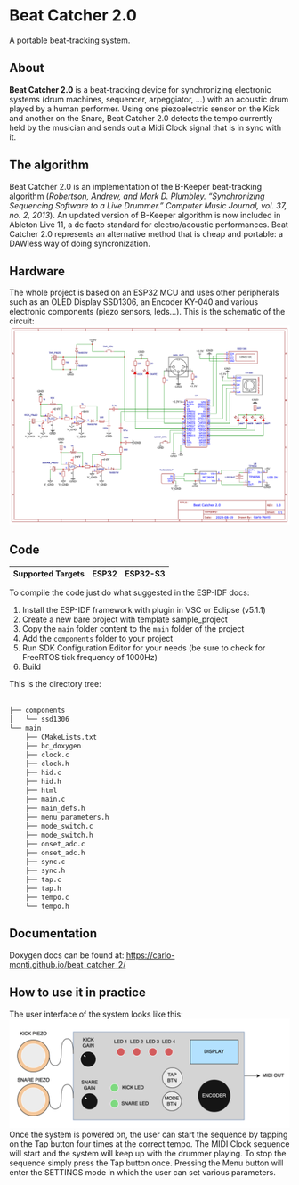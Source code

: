 # Beat Catcher 2.0
A portable beat-tracking system.

## About
**Beat Catcher 2.0** is a beat-tracking device for synchronizing electronic systems (drum machines, sequencer, arpeggiator, ...) with an acoustic drum played by a human performer. Using one piezoelectric sensor on the Kick and another on the Snare, Beat Catcher 2.0 detects the tempo currently held by the musician and sends out a Midi Clock signal that is in sync with it. 

## The algorithm
Beat Catcher 2.0 is an implementation of the B-Keeper beat-tracking algorithm (*Robertson, Andrew, and Mark D. Plumbley. “Synchronizing Sequencing Software to a Live Drummer.” Computer
Music Journal, vol. 37, no. 2, 2013*). An updated version of B-Keeper algorithm is now included in Ableton Live 11, a de facto standard for electro/acoustic performances. Beat Catcher 2.0 represents an alternative method that is cheap and portable: a DAWless way of doing syncronization.

## Hardware
The whole project is based on an ESP32 MCU and uses other peripherals such as an OLED Display SSD1306, an Encoder KY-040 and various electronic components (piezo sensors, leds...). This is the schematic of the circuit:
![Circuit image](img/circuito.png?raw=true "Circuit")

## Code

| Supported Targets | ESP32 | ESP32-S3 |
| ----------------- | ----- | -------- |

To compile the code just do what suggested in the ESP-IDF docs:

1. Install the ESP-IDF framework with plugin in VSC or Eclipse (v5.1.1)
2. Create a new bare project with template sample_project
3. Copy the `main` folder content to the `main` folder of the project
4. Add the `components` folder to your project
5. Run SDK Configuration Editor for your needs (be sure to check for FreeRTOS tick frequency of 1000Hz)
6. Build

This is the directory tree:
```

├── components
│   └── ssd1306
└── main
    ├── CMakeLists.txt
    ├── bc_doxygen
    ├── clock.c
    ├── clock.h
    ├── hid.c
    ├── hid.h
    ├── html
    ├── main.c
    ├── main_defs.h
    ├── menu_parameters.h
    ├── mode_switch.c
    ├── mode_switch.h
    ├── onset_adc.c
    ├── onset_adc.h
    ├── sync.c
    ├── sync.h
    ├── tap.c
    ├── tap.h
    ├── tempo.c
    └── tempo.h
```

## Documentation
Doxygen docs can be found at: https://carlo-monti.github.io/beat_catcher_2/

## How to use it in practice

The user interface of the system looks like this:
![User interface](img/user_interface.png?raw=true "User interface")
Once the system is powered on, the user can start the sequence by tapping on the Tap button four times at the correct tempo. The MIDI Clock sequence will start and the system will keep up with the drummer playing. To stop the sequence simply press the Tap button once. Pressing the Menu button will enter the SETTINGS mode in which the user can set various parameters.

